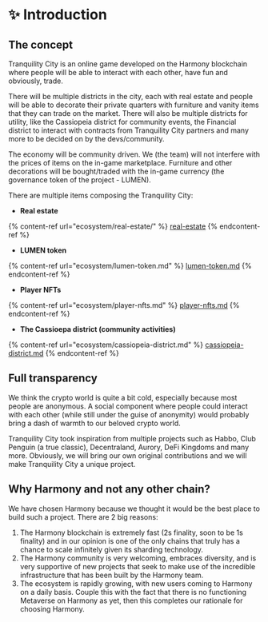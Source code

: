 # ✨ Introduction

## The concept

Tranquility City is an online game developed on the Harmony blockchain where people will be able to interact with each other, have fun and obviously, trade.

There will be multiple districts in the city, each with real estate and people will be able to decorate their private quarters with furniture and vanity items that they can trade on the market. There will also be multiple districts for utility, like the Cassiopeia district for community events, the Financial district to interact with contracts from Tranquility City partners and many more to be decided on by the devs/community.

The economy will be community driven. We (the team) will not interfere with the prices of items on the in-game marketplace. Furniture and other decorations will be bought/traded with the in-game currency (the governance token of the project - LUMEN).

There are multiple items composing the Tranquility City:

* **Real estate**

{% content-ref url="ecosystem/real-estate/" %}
[real-estate](ecosystem/real-estate/)
{% endcontent-ref %}

* **LUMEN token**

{% content-ref url="ecosystem/lumen-token.md" %}
[lumen-token.md](ecosystem/lumen-token.md)
{% endcontent-ref %}

* **Player NFTs**

{% content-ref url="ecosystem/player-nfts.md" %}
[player-nfts.md](ecosystem/player-nfts.md)
{% endcontent-ref %}

* **The Cassioepa district (community activities)**

{% content-ref url="ecosystem/cassiopeia-district.md" %}
[cassiopeia-district.md](ecosystem/cassiopeia-district.md)
{% endcontent-ref %}

## Full transparency

We think the crypto world is quite a bit cold, especially because most people are anonymous. A social component where people could interact with each other (while still under the guise of anonymity) would probably bring a dash of warmth to our beloved crypto world.

Tranquility City took inspiration from multiple projects such as Habbo, Club Penguin (a true classic), Decentraland, Aurory, DeFi Kingdoms and many more. Obviously, we will bring our own original contributions and we will make Tranquility City a unique project.

## Why Harmony and not any other chain?

We have chosen Harmony because we thought it would be the best place to build such a project. There are 2 big reasons:

1. The Harmony blockchain is extremely fast (2s finality, soon to be 1s finality) and in our opinion is one of the only chains that truly has a chance to scale infinitely given its sharding technology.
2. The Harmony community is very welcoming, embraces diversity, and is very supportive of new projects that seek to make use of the incredible infrastructure that has been built by the Harmony team.&#x20;
3. The ecosystem is rapidly growing, with new users coming to Harmony on a daily basis. Couple this with the fact that there is no functioning Metaverse on Harmony as yet, then this completes our rationale for choosing Harmony.
